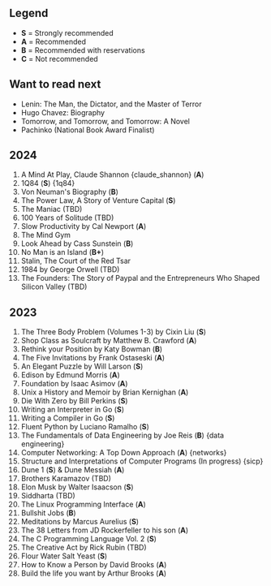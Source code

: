 ## Legend
<!-- Tiers of preference from S, A, B, and C -->
- **S** = Strongly recommended
- **A** = Recommended
- **B** = Recommended with reservations
- **C** = Not recommended

## Want to read next
- Lenin: The Man, the Dictator, and the Master of Terror
- Hugo Chavez: Biography
- Tomorrow, and Tomorrow, and Tomorrow: A Novel
- Pachinko (National Book Award Finalist)

## 2024
1. A Mind At Play, Claude Shannon {claude_shannon} (**A**)
2. 1Q84 (**S**) {1q84}
3. Von Neuman's Biography (**B**)
4. The Power Law, A Story of Venture Capital (**S**)
5. The Maniac (TBD)
6. 100 Years of Solitude (TBD)
7. Slow Productivity by Cal Newport (**A**)
8. The Mind Gym 
9. Look Ahead by Cass Sunstein (**B**)
10. No Man is an Island (**B+**)
11. Stalin, The Court of the Red Tsar
12. 1984 by George Orwell (TBD)
13. The Founders: The Story of Paypal and the Entrepreneurs Who Shaped Silicon Valley (TBD)

## 2023
1. The Three Body Problem (Volumes 1-3) by Cixin Liu (**S**)
2. Shop Class as Soulcraft by Matthew B. Crawford (**A**)
3. Rethink your Position by Katy Bowman (**B**)
4. The Five Invitations by Frank Ostaseski (**A**)
5. An Elegant Puzzle by Will Larson (**S**)
6. Edison by Edmund Morris (**A**)
7. Foundation by Isaac Asimov (**A**)
8. Unix a History and Memoir by Brian Kernighan (**A**)
9. Die With Zero by Bill Perkins (**S**)
10. Writing an Interpreter in Go (**S**)
11. Writing a Compiler in Go (**S**)
12. Fluent Python by Luciano Ramalho (**S**)
13. The Fundamentals of Data Engineering by Joe Reis (**B**) {data engineering}
14. Computer Networking: A Top Down Approach (**A**) {networks}
15. Structure and Interpretations of Computer Programs (In progress) {sicp}
16. Dune 1 (**S**) & Dune Messiah (**A**)
17. Brothers Karamazov (TBD)
18. Elon Musk by Walter Isaacson (**S**)
19. Siddharta (TBD)
20. The Linux Programming Interface (**A**)
21. Bullshit Jobs (**B**)
22. Meditations by Marcus Aurelius (**S**)
23. The 38 Letters from JD Rockerfeller to his son (**A**)
24. The C Programming Language Vol. 2 (**S**)
25. The Creative Act by Rick Rubin (TBD)
26. Flour Water Salt Yeast (**S**)
27. How to Know a Person by David Brooks (**A**)
28. Build the life you want by Arthur Brooks (**A**)
